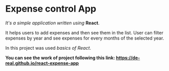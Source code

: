 # Expense control App

*It's a simple application written using* **React**. 

It helps users to add expenses and then see them in the list. User can filter expenses by year and see expenses for every months of the selected year. 

In this project was used *basics of React*.

**You can see the work of project following this link: https://de-real.github.io/react-expense-app**
